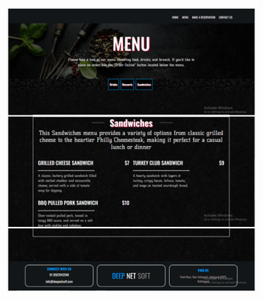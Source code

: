 ![image alt](https://github.com/Abhinand1999/deepnetsoftTest/blob/ac7b8f0101de6b0c5c134490e349996f8b6f3427/Capture10.PNG)
![image alt](https://github.com/Abhinand1999/deepnetsoftTest/blob/ac7b8f0101de6b0c5c134490e349996f8b6f3427/Capture11.PNG)
![image alt](https://github.com/Abhinand1999/deepnetsoftTest/blob/ac7b8f0101de6b0c5c134490e349996f8b6f3427/Capture13.PNG)

